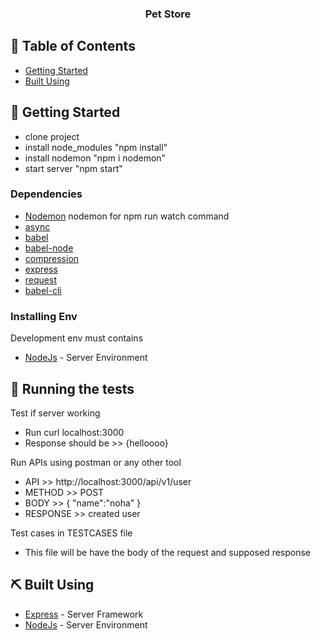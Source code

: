 <h3 align="center">
<b>Pet Store</b></h3>

## 📝 Table of Contents

<!-- - [About](#about) -->
- [Getting Started](#getting_started)
- [Built Using](#built_using)

## 🏁 Getting Started <a name = "getting_started"></a>

 - clone project
 - install node_modules "npm install"
 - install nodemon "npm i nodemon"
 - start server "npm start"

### Dependencies

- [Nodemon](https://nodemon.io/) nodemon for npm run watch command
- [async](https://www.npmjs.com/package/async)
- [babel](https://www.npmjs.com/package/babel-install)
- [babel-node](https://www.npmjs.com/package/babel-node)
- [compression](https://www.npmjs.com/package/compression)
- [express](https://expressjs.com/)
- [request](https://www.npmjs.com/package/request)
- [babel-cli](https://www.npmjs.com/package/babel-cli)

### Installing Env
Development env must contains 
- [NodeJs](https://nodejs.org/en/) - Server Environment

## 🔧 Running the tests <a name = "tests"></a>

Test if server working
  - Run  curl localhost:3000
  - Response should be >> {helloooo}

Run APIs using postman or any other tool 
  - API >> http://localhost:3000/api/v1/user
  - METHOD >> POST
  - BODY >> {
	 "name":"noha"
}
  - RESPONSE >> created user

Test cases in TESTCASES file
  - This file will be have the body of the request and supposed response

## ⛏️ Built Using <a name = "built_using"></a>

- [Express](https://expressjs.com/) - Server Framework
- [NodeJs](https://nodejs.org/en/) - Server Environment
